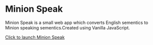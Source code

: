# Minion Speak

Minion Speak is a small web app which converts English sementics to Minion speaking sementics.Created using Vanilla JavaScript.

[Click to launch Minion Speak](https://minionspeeak.netlify.app)